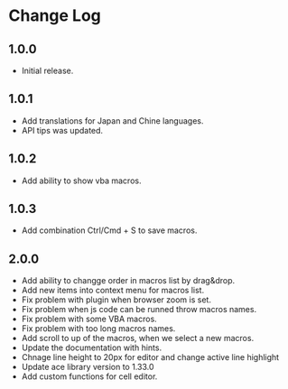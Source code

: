 # Change Log

## 1.0.0

* Initial release.

## 1.0.1

* Add translations for Japan and Chine languages.
* API tips was updated.

## 1.0.2

* Add ability to show vba macros.

## 1.0.3

* Add combination Ctrl/Cmd + S to save macros.

## 2.0.0

* Add ability to changge order in macros list by drag&drop.
* Add new items into context menu for macros list.
* Fix problem with plugin when browser zoom is set.
* Fix problem when js code can be runned throw macros names.
* Fix problem with some VBA macros.
* Fix problem with too long macros names.
* Add scroll to up of the macros, when we select a new macros.
* Update the documentation with hints.
* Chnage line height to 20px for editor and change active line highlight
* Update ace library version to 1.33.0
* Add custom functions for cell editor.